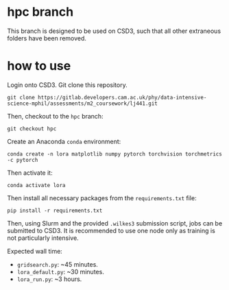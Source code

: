 # hpc branch
This branch is designed to be used on CSD3, such that all other extraneous folders have been removed.

# how to use
Login onto CSD3. Git clone this repository.
```
git clone https://gitlab.developers.cam.ac.uk/phy/data-intensive-science-mphil/assessments/m2_coursework/lj441.git
```
Then, checkout to the `hpc` branch:
```
git checkout hpc
```
Create an Anaconda `conda` environment:
```
conda create -n lora matplotlib numpy pytorch torchvision torchmetrics -c pytorch 
```
Then activate it:
```
conda activate lora
```
Then install all necessary packages from the `requirements.txt` file:
```
pip install -r requirements.txt
```
Then, using Slurm and the provided `.wilkes3` submission script, jobs can be submitted to CSD3. It is recommended to use one node only as training is not particularly intensive.

Expected wall time:
- `gridsearch.py`: ~45 minutes.
- `lora_default.py`: ~30 minutes.
- `lora_run.py`: ~3 hours.
